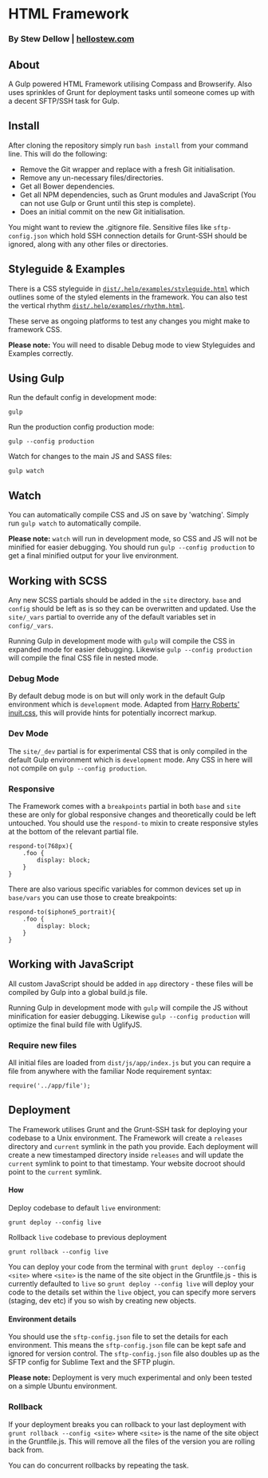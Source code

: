 # HTML Framework
### By Stew Dellow | [hellostew.com](http://hellostew.com/ "Creative Web Developer")

## About
A Gulp powered HTML Framework utilising Compass and Browserify. Also uses sprinkles of Grunt for deployment tasks until someone comes up with a decent SFTP/SSH task for Gulp.

## Install
After cloning the repository simply run `bash install` from your command line. This will do the following:

- Remove the Git wrapper and replace with a fresh Git initialisation.
- Remove any un-necessary files/directories.
- Get all Bower dependencies.
- Get all NPM dependencies, such as Grunt modules and JavaScript (You can not use Gulp or Grunt until this step is complete).
- Does an initial commit on the new Git initialisation.

You might want to review the .gitignore file. Sensitive files like `sftp-config.json` which hold SSH connection details for Grunt-SSH should be ignored, along with any other files or directories.

## Styleguide & Examples
There is a CSS styleguide in [`dist/.help/examples/styleguide.html`](dist/.help/examples/styleguide.html) which outlines some of the styled elements in the framework. You can also test the vertical rhythm [`dist/.help/examples/rhythm.html`](dist/.help/examples/rhythm.html).

These serve as ongoing platforms to test any changes you might make to framework CSS.

__Please note:__ You will need to disable Debug mode to view Styleguides and Examples correctly.

## Using Gulp
Run the default config in development mode:

	gulp
Run the production config production mode:

	gulp --config production
Watch for changes to the main JS and SASS files:

	gulp watch

## Watch
You can automatically compile CSS and JS on save by 'watching'. Simply run `gulp watch` to automatically compile.

__Please note:__ `watch` will run in development mode, so CSS and JS will not be minified for easier debugging. You should run `gulp --config production` to get a final minified output for your live environment.

## Working with SCSS
Any new SCSS partials should be added in the `site` directory. `base` and `config` should be left as is so they can be overwritten and updated. Use the `site/_vars` partial to override any of the default variables set in `config/_vars`.

Running Gulp in development mode with `gulp` will compile the CSS in expanded mode for easier debugging. Likewise `gulp --config production` will compile the final CSS file in nested mode.

### Debug Mode
By default debug mode is on but will only work in the default Gulp environment which is `development` mode. Adapted from [Harry Roberts' inuit.css](https://github.com/csswizardry/inuit.css), this will provide hints for potentially incorrect markup.

### Dev Mode
The `site/_dev` partial is for experimental CSS that is only compiled in the default Gulp environment which is `development` mode. Any CSS in here will not compile on `gulp --config production`.

### Responsive
The Framework comes with a `breakpoints` partial in both `base` and `site` these are only for global responsive changes and theoretically could be left untouched. You should use the `respond-to` mixin to create responsive styles at the bottom of the relevant partial file.

	respond-to(768px){
		.foo {
			display: block;
		}
	}

There are also various specific variables for common devices set up in `base/vars` you can use those to create breakpoints:

	respond-to($iphone5_portrait){
		.foo {
			display: block;
		}
	}

## Working with JavaScript
All custom JavaScript should be added in `app` directory - these files will be compiled by Gulp into a global build.js file.

Running Gulp in development mode with `gulp` will compile the JS without minification for easier debugging. Likewise `gulp --config production` will optimize the final build file with UglifyJS.

### Require new files
All initial files are loaded from `dist/js/app/index.js` but you can require a file from anywhere with the familiar Node requirement syntax:

	require('../app/file');

## Deployment

The Framework utilises Grunt and the Grunt-SSH task for deploying your codebase to a Unix environment. The Framework will create a `releases` directory and `current` symlink in the path you provide. Each deployment will create a new timestamped directory inside `releases` and will update the `current` symlink to point to that timestamp. Your website docroot should point to the `current` symlink.

#### How
Deploy codebase to default `live` environment:

	grunt deploy --config live

Rollback `live` codebase to previous deployment

	grunt rollback --config live

You can deploy your code from the terminal with `grunt deploy --config <site>` where `<site>` is the name of the site object in the Gruntfile.js - this is currently defaulted to `live` so `grunt deploy --config live` will deploy your code to the details set within the `live` object, you can specify more servers (staging, dev etc) if you so wish by creating new objects.

#### Environment details
You should use the `sftp-config.json` file to set the details for each environment. This means the `sftp-config.json` file can be kept safe and ignored for version control. The `sftp-config.json` file also doubles up as the SFTP config for Sublime Text and the SFTP plugin.

__Please note:__ Deployment is very much experimental and only been tested on a simple Ubuntu environment.

### Rollback
If your deployment breaks you can rollback to your last deployment with `grunt rollback --config <site>` where `<site>` is the name of the site object in the Gruntfile.js. This will remove all the files of the version you are rolling back from.

You can do concurrent rollbacks by repeating the task.